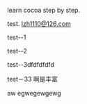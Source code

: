 learn cocoa step by step.

test.
lzh1110@126.com

test--1

test--2


test--3dfdfdfdfd

test－33
啊是丰富


aw
egwegewgewg
